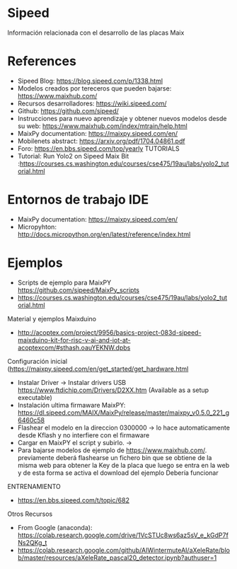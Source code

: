 # Sipeed
Información relacionada con el desarrollo de las placas Maix
# References
- Sipeed Blog: https://blog.sipeed.com/p/1338.html
- Modelos creados por tereceros que pueden bajarse: https://www.maixhub.com/
- Recursos desarrolladores: https://wiki.sipeed.com/
- Github: https://github.com/sipeed/ 
- Instrucciones para nuevo aprendizaje y obtener nuevos modelos desde su web: https://www.maixhub.com/index/mtrain/help.html
- MaixPy documentation: https://maixpy.sipeed.com/en/
- Mobilenets abstract: https://arxiv.org/pdf/1704.04861.pdf
- Foro: https://en.bbs.sipeed.com/top/yearly
TUTORIALS
- Tutorial: Run Yolo2 on Sipeed Maix Bit :https://courses.cs.washington.edu/courses/cse475/19au/labs/yolo2_tutorial.html

# Entornos de trabajo IDE
- MaixPy documentation: https://maixpy.sipeed.com/en/
- Micropyhton: http://docs.micropython.org/en/latest/reference/index.html
# Ejemplos
- Scripts de ejemplo para MaixPY https://github.com/sipeed/MaixPy_scripts
- https://courses.cs.washington.edu/courses/cse475/19au/labs/yolo2_tutorial.html

Material y ejemplos Maixduino
- http://acoptex.com/project/9956/basics-project-083d-sipeed-maixduino-kit-for-risc-v-ai-and-iot-at-acoptexcom/#sthash.oauYEKNW.dpbs

Configuración inicial (https://maixpy.sipeed.com/en/get_started/get_hardware.html
- Instalar Driver -> Instalar drivers USB https://www.ftdichip.com/Drivers/D2XX.htm  (Available as a setup executable)
- Instalación ultima firmaware MaixPY: https://dl.sipeed.com/MAIX/MaixPy/release/master/maixpy_v0.5.0_221_g6460c58 
- Flashear el modelo en la direccion 0300000 -> lo hace automaticamente desde Kflash y no interfiere con el firmaware
- Cargar en MaixPY el script y subirlo. -> 
- Para bajarse modelos de ejemplo de https://www.maixhub.com/. previamente deberá flashearse un fichero bin que se obtiene de la misma web para obtener la Key de la placa que luego se entra en la web y de esta forma se activa el download del ejemplo
Debería funcionar 

ENTRENAMIENTO
- https://en.bbs.sipeed.com/t/topic/682

Otros Recursos
- From Google (anaconda): https://colab.research.google.com/drive/1VcSTUc8ws6az5sV_e_kGdP7fNs2QKg_t
- https://colab.research.google.com/github/AIWintermuteAI/aXeleRate/blob/master/resources/aXeleRate_pascal20_detector.ipynb?authuser=1
